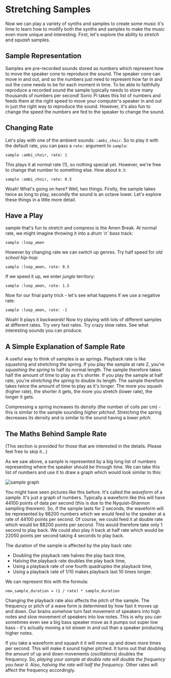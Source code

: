# Stretching Samples

Now we can play a variety of synths and samples to create some music it's time to learn how to modify both the synths and samples to make the music even more unique and interesting. First, let's explore the ability to *stretch* and *squash* samples.

## Sample Representation

Samples are pre-recorded sounds stored as numbers which represent how to move the speaker cone to reproduce the sound. The speaker cone can move in and out, and so the numbers just need to represent how far in and out the cone needs to be for each moment in time. To be able to faithfully reproduce a recorded sound the sample typically needs to store many thousands of numbers per second! Sonic Pi takes this list of numbers and feeds them at the right speed to move your computer's speaker in and out in just the right way to reproduce the sound. However, it's also fun to change the speed the numbers are fed to the speaker to change the sound.

## Changing Rate

Let's play with one of the ambient sounds: `:ambi_choir`. So to play it with the default rate, you can pass a `rate:` argument to `sample`:

```
sample :ambi_choir, rate: 1
```

This plays it at normal rate (1), so nothing special yet. However, we're free to change that number to something else. How about `0.5`:

```
sample :ambi_choir, rate: 0.5
```

Woah! What's going on here? Well, two things. Firstly, the sample takes twice as long to play, secondly the sound is an octave lower. Let's explore these things in a little more detail.

## Have a Play

sample that's fun to stretch and compress is the Amen Break. At normal rate, we might imagine throwing it into a *drum 'n' bass* track:

```
sample :loop_amen
```

However by changing rate we can switch up genres. Try half speed for *old school hip-hop*:

```
sample :loop_amen, rate: 0.5
```

If we speed it up, we enter *jungle* territory: 

```
sample :loop_amen, rate: 1.5
```

Now for our final party trick - let's see what happens if we use a negative rate:

```
sample :loop_amen, rate: -1
```

Woah! It plays it *backwards*! Now try playing with lots of different samples at different rates. Try very fast rates. Try crazy slow rates. See what interesting sounds you can produce.

## A Simple Explanation of Sample Rate

A useful way to think of samples is as springs. Playback rate is like squashing and stretching the spring. If you play the sample at rate 2, you're *squashing the spring* to half its normal length. The sample therefore takes half the amount of time to play as it's shorter. If you play the sample at half rate, you're *stretching the spring* to double its length. The sample therefore takes twice the amount of time to play as it's longer. The more you squash (higher rate), the shorter it gets, the more you stretch (lower rate), the longer it gets.

Compressing a spring increases its density (the number of coils per cm) - this is similar to the sample sounding *higher pitched*. Stretching the spring decreases its density and is similar to the sound having a *lower pitch*.


## The Maths Behind Sample Rate

(This section is provided for those that are interested in the details. Please feel free to skip it...)

As we saw above, a sample is represented by a big long list of numbers representing where the speaker should be through time. We can take this list of numbers and use it to draw a graph which would look similar to this:

![sample graph](:/images/tutorial/sample.png)

You might have seen pictures like this before. It's called the *waveform* of a sample. It's just a graph of numbers. Typically a waveform like this will have 44100 points of data per second (this is due to the Nyquist–Shannon sampling theorem). So, if the sample lasts for 2 seconds, the waveform will be represented by 88200 numbers which we would feed to the speaker at a rate of 44100 points per second. Of course, we could feed it at double rate which would be 88200 points per second. This would therefore take only 1 second to play back. We could also play it back at half rate which would be 22050 points per second taking 4 seconds to play back.

The duration of the sample is affected by the play back rate: 

* Doubling the playback rate halves the play back time,
* Halving the playback rate doubles the play back time,
* Using a playback rate of one fourth quadruples the playback time,
* Using a playback rate of 1/10 makes playback last 10 times longer.

We can represent this with the formula:

```
new_sample_duration = (1 / rate) * sample_duration 
```

Changing the playback rate also affects the pitch of the sample. The frequency or pitch of a wave form is determined by how fast it moves up and down. Our brains somehow turn fast movement of speakers into high notes and slow movement of speakers into low notes. This is why you can sometimes even see a big bass speaker move as it pumps out super low bass - it's actually moving a lot slower in and out than a speaker producing higher notes.

If you take a waveform and squash it it will move up and down more times per second. This will make it sound higher pitched. It turns out that doubling the amount of up and down movements (oscillations) doubles the frequency. So, *playing your sample at double rate will double the frequency you hear it*. Also, *halving the rate will half the frequency*. Other rates will affect the frequency accordingly.
